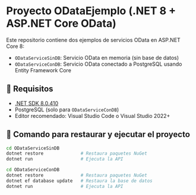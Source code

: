 # Proyecto ODataEjemplo (.NET 8 + ASP.NET Core OData)

Este repositorio contiene dos ejemplos de servicios OData en ASP.NET Core 8:

- `ODataServiceSinDB`: Servicio OData en memoria (sin base de datos)
- `ODataServiceConDB`: Servicio OData conectado a PostgreSQL usando Entity Framework Core

## 🚀 Requisitos

- [.NET SDK 8.0.410](https://dotnet.microsoft.com/en-us/download/dotnet/8.0)
- PostgreSQL (solo para `ODataServiceConDB`)
- Editor recomendado: Visual Studio Code o Visual Studio 2022+

## 📂 Comando para restaurar y ejecutar el proyecto

```bash
cd ODataServiceSinDB
dotnet restore              # Restaura paquetes NuGet
dotnet run                  # Ejecuta la API

cd ODataServiceConDB
dotnet restore              # Restaura paquetes NuGet
dotnet ef database update   # Restaura la base de datos
dotnet run                  # Ejecuta la API
